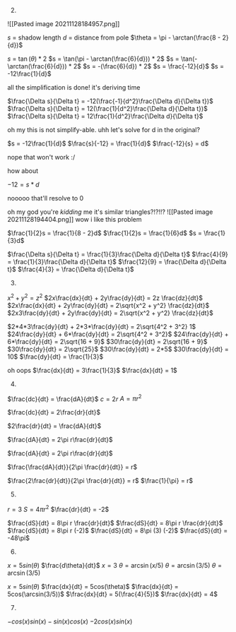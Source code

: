 2)
![[Pasted image 20211128184957.png]]

$s$ = shadow length
$d$ = distance from pole
$\theta = \pi - \arctan(\frac{8 - 2}{d})$

$s$ = $\tan(\theta) * 2$
$s = \tan(\pi - \arctan(\frac{6}{d})) * 2$
$s = \tan(-\arctan(\frac{6}{d})) * 2$
$s = -(\frac{6}{d}) * 2$
$s = \frac{-12}{d}$
$s = -12\frac{1}{d}$

all the simplification is done! it's deriving time

$\frac{\Delta s}{\Delta t} = -12(\frac{-1}{d^2}\frac{\Delta d}{\Delta t})$
$\frac{\Delta s}{\Delta t} = 12(\frac{1}{d^2}\frac{\Delta d}{\Delta t})$
$\frac{\Delta s}{\Delta t} = 12\frac{1}{d^2}\frac{\Delta d}{\Delta t}$

oh my this is not simplify-able. 
uhh
let's solve for d in the original?

$s = -12\frac{1}{d}$
$\frac{s}{-12} = \frac{1}{d}$
$\frac{-12}{s} = d$

nope that won't work :/

how about

$-12 = s*d$

nooooo that'll resolve to 0


oh my god you're *kidding* me it's similar triangles?!?!!? 
![[Pasted image 20211128194404.png]]
wow i like this problem


$\frac{1}{2}s = \frac{1}{8 - 2}d$
$\frac{1}{2}s = \frac{1}{6}d$
$s = \frac{1}{3}d$

$\frac{\Delta s}{\Delta t} = \frac{1}{3}\frac{\Delta d}{\Delta t}$
$\frac{4}{9} = \frac{1}{3}\frac{\Delta d}{\Delta t}$
$\frac{12}{9} = \frac{\Delta d}{\Delta t}$
$\frac{4}{3} = \frac{\Delta d}{\Delta t}$


3)
$x^2 + y^2 = z^2$
$2x\frac{dx}{dt} + 2y\frac{dy}{dt} = 2z \frac{dz}{dt}$
$2x\frac{dx}{dt} + 2y\frac{dy}{dt} = 2\sqrt{x^2 + y^2} \frac{dz}{dt}$
$2x3\frac{dy}{dt} + 2y\frac{dy}{dt} = 2\sqrt{x^2 + y^2} \frac{dz}{dt}$

$2*4*3\frac{dy}{dt} + 2*3*\frac{dy}{dt} = 2\sqrt{4^2 + 3^2} 1$
$24\frac{dy}{dt} + 6*\frac{dy}{dt} = 2\sqrt{4^2 + 3^2}$
$24\frac{dy}{dt} + 6*\frac{dy}{dt} = 2\sqrt{16 + 9}$
$30\frac{dy}{dt} = 2\sqrt{16 + 9}$
$30\frac{dy}{dt} = 2\sqrt{25}$
$30\frac{dy}{dt} = 2*5$
$30\frac{dy}{dt} = 10$
$\frac{dy}{dt} = \frac{1}{3}$

oh oops
$\frac{dx}{dt} = 3\frac{1}{3}$
$\frac{dx}{dt} = 1$


4)
$\frac{dc}{dt} = \frac{dA}{dt}$
$c = 2r$
$A = \pi r^2$

$\frac{dc}{dt} = 2\frac{dr}{dt}$

$2\frac{dr}{dt} = \frac{dA}{dt}$

$\frac{dA}{dt} = 2\pi r\frac{dr}{dt}$

$\frac{dA}{dt} = 2\pi r\frac{dr}{dt}$

$\frac{\frac{dA}{dt}}{2\pi \frac{dr}{dt}} = r$

$\frac{2\frac{dr}{dt}}{2\pi \frac{dr}{dt}} = r$
$\frac{1}{\pi} = r$

5)
$r = 3$
$S = 4\pi r^2$
$\frac{dr}{dt} = -2$

$\frac{dS}{dt} = 8\pi r \frac{dr}{dt}$
$\frac{dS}{dt} = 8\pi r \frac{dr}{dt}$
$\frac{dS}{dt} = 8\pi r (-2)$
$\frac{dS}{dt} = 8\pi (3) (-2)$
$\frac{dS}{dt} = -48\pi$

6)
$x=5sin(\theta)$
$\frac{d\theta}{dt}$
$x = 3$
$\theta = \arcsin(x/5)$
$\theta = \arcsin(3/5)$
$\theta = \arcsin(3/5)$

$x = 5sin(\theta)$
$\frac{dx}{dt} = 5cos(\theta)$
$\frac{dx}{dt} = 5cos(\arcsin(3/5))$
$\frac{dx}{dt} = 5(\frac{4}{5})$
$\frac{dx}{dt} = 4$

7)

$-cos(x)sin(x) - sin(x)cos(x)$
$-2cos(x)sin(x)$